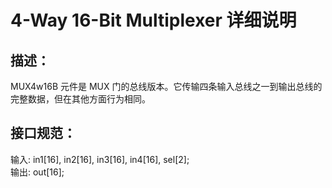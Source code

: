 # 4-Way 16-Bit Multiplexer 详细说明

## 描述：

MUX4w16B 元件是 MUX 门的总线版本。它传输四条输入总线之一到输出总线的完整数据，但在其他方面行为相同。


## 接口规范：

输入: in1[16], in2[16], in3[16], in4[16], sel[2];  
输出: out[16];